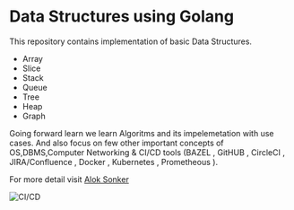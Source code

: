 # Data Structures using Golang 
This repository contains implementation of basic Data Structures.
  - Array
  - Slice
  - Stack
  - Queue
  - Tree
  - Heap
  - Graph


Going forward learn we learn Algoritms and its impelemetation with use cases.
And also focus on few other important concepts of OS,DBMS,Computer Networking & CI/CD tools (BAZEL , GitHUB , CircleCI , JIRA/Confluence , Docker , Kubernetes , Prometheous ).

For more detail visit [Alok Sonker](http://aloksonker.me)

![CI/CD](https://miro.medium.com/v2/resize:fit:834/1*O76HIkmAb_ackQ94hUHMPw.png)
